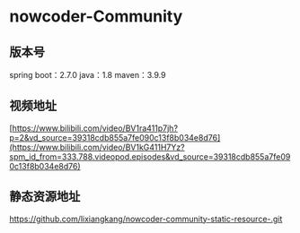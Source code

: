 # nowcoder-Community
## 版本号
spring boot：2.7.0
java：1.8
maven：3.9.9
## 视频地址
[https://www.bilibili.com/video/BV1ra411p7jh?p=2&vd_source=39318cdb855a7fe090c13f8b034e8d76](https://www.bilibili.com/video/BV1kG411H7Yz?spm_id_from=333.788.videopod.episodes&vd_source=39318cdb855a7fe090c13f8b034e8d76)

## 静态资源地址
https://github.com/lixiangkang/nowcoder-community-static-resource-.git
